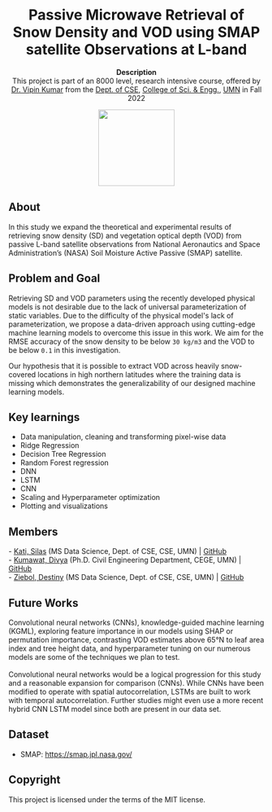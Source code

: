 <h1 align="center">Passive Microwave Retrieval of Snow Density and VOD using SMAP satellite Observations at L-band</h1>

<p align="center"><strong>Description</strong>
<br> This project is part of an 8000 level, research intensive course, offered by <a href="https://www-users.cse.umn.edu/~kumar001/">Dr. Vipin Kumar</a> from the <a href="https://cse.umn.edu/cs">Dept. of CSE</a>, <a href="https://cse.umn.edu/">College of Sci. & Engg.</a>, <a href="https://twin-cities.umn.edu/">UMN</a> in Fall 2022<br/>

<div align="center"><img width="150" src="https://upload.wikimedia.org/wikipedia/commons/6/6a/University_of_Minnesota_Logo.svg"></div>

<h2>About</h2>
In this study we expand the theoretical and experimental results of retrieving snow density (SD) and vegetation optical depth (VOD) from passive L-band satellite observations from National Aeronautics and Space Administration’s (NASA) Soil Moisture Active Passive (SMAP) satellite.</p>


<h2>Problem and Goal</h2>

Retrieving SD and VOD parameters using the recently developed physical models is not desirable due to the lack of universal parameterization of static variables.
Due to the difficulty of the physical model's lack of parameterization, we propose a data-driven approach using cutting-edge machine learning models to overcome this issue in this work.
We aim for the RMSE accuracy of the snow density to be below `30 kg/m3` and the VOD to be below `0.1` in this investigation.

Our hypothesis that it is possible to extract VOD across heavily snow-covered locations in high northern latitudes where the training data is missing which demonstrates the generalizability of our designed machine learning models.


<h2>Key learnings</h2>

- Data manipulation, cleaning and transforming pixel-wise data
- Ridge Regression 
- Decision Tree Regression
- Random Forest regression
- DNN 
- LSTM
- CNN
- Scaling and Hyperparameter optimization
- Plotting and visualizations


<h2>Members</h2>
- <a href="https://www.linkedin.com/in/silaskati/">Kati, Silas</a> (MS Data Science, Dept. of CSE, CSE, UMN) | <a href="https://github.com/SilasKati">GitHub</a><br>
- <a href="https://www.linkedin.com/in/divya-kumawat-593a2910b/">Kumawat, Divya</a> (Ph.D. Civil Engineering Department, CEGE, UMN) | <a href="https://github.com/Divak14">GitHub</a><br>
- <a href="https://www.linkedin.com/in/destiny-ziebol/">Ziebol, Destiny</a> (MS Data Science, Dept. of CSE, CSE, UMN) | <a href="https://github.com/ddziebol">GitHub</a><br>


<h2>Future Works</h2>

Convolutional neural networks (CNNs), knowledge-guided machine learning (KGML), exploring feature importance in our models using SHAP or permutation importance, contrasting VOD estimates above 65°N to leaf area index and tree height data, and hyperparameter tuning on our numerous models are some of the techniques we plan to test. 
<br><br>
Convolutional neural networks would be a logical progression for this study and a reasonable expansion for comparison (CNNs). 
While CNNs have been modified to operate with spatial autocorrelation, LSTMs are built to work with temporal autocorrelation. Further studies might even use a more recent hybrid CNN LSTM model since both are present in our data set.

<h2>Dataset</h2>

- SMAP: https://smap.jpl.nasa.gov/

<h2>Copyright</h2>
This project is licensed under the terms of the MIT license.

